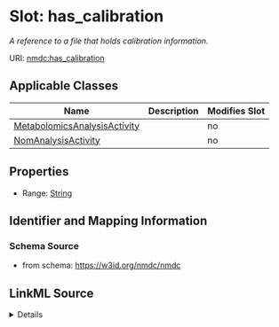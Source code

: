# Slot: has_calibration


_A reference to a file that holds calibration information._



URI: [nmdc:has_calibration](https://w3id.org/nmdc/has_calibration)



<!-- no inheritance hierarchy -->




## Applicable Classes

| Name | Description | Modifies Slot |
| --- | --- | --- |
[MetabolomicsAnalysisActivity](MetabolomicsAnalysisActivity.md) |  |  no  |
[NomAnalysisActivity](NomAnalysisActivity.md) |  |  no  |







## Properties

* Range: [String](String.md)





## Identifier and Mapping Information







### Schema Source


* from schema: https://w3id.org/nmdc/nmdc




## LinkML Source

<details>
```yaml
name: has_calibration
description: A reference to a file that holds calibration information.
from_schema: https://w3id.org/nmdc/nmdc
rank: 1000
alias: has_calibration
domain_of:
- MetabolomicsAnalysisActivity
- NomAnalysisActivity
range: string

```
</details>